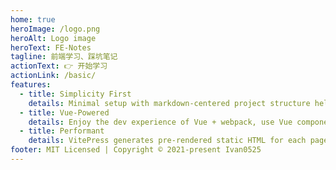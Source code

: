 ```yaml
---
home: true
heroImage: /logo.png
heroAlt: Logo image
heroText: FE-Notes
tagline: 前端学习、踩坑笔记
actionText: 👉 开始学习
actionLink: /basic/
features:
  - title: Simplicity First
    details: Minimal setup with markdown-centered project structure helps you focus on writing.
  - title: Vue-Powered
    details: Enjoy the dev experience of Vue + webpack, use Vue components in markdown, and develop custom themes with Vue.
  - title: Performant
    details: VitePress generates pre-rendered static HTML for each page, and runs as an SPA once a page is loaded.
footer: MIT Licensed | Copyright © 2021-present Ivan0525
---
```

